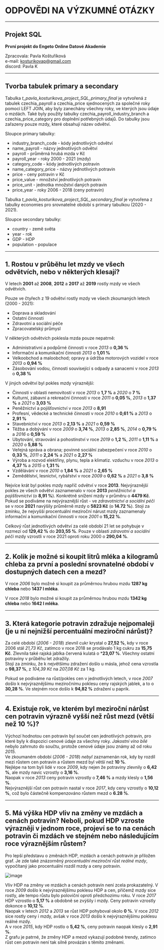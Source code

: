 # ODPOVĚDI NA VÝZKUMNÉ OTÁZKY
---

## Projekt SQL  
**První projekt do Engeto Online Datové Akademie** 

Zpracovala: Pavla Koštuříková  
e-mail: kosturikovap@gmail.com  
discord: Pavla K  

---

## Tvorba tabulek primary a secondary

Tabulka *t_pavla_kosturikova_project_SQL_primary_final* je vytvořená z tabulek czechia_payroll a czechia_price sjednocených za společné roky pomocí LEFT JOIN, aby byly zanechány všechny roky, ve kterých jsou údaje o mzdách. Také byly použity tabulky czechia_payroll_industry_branch a czechia_price_category pro doplnění potřebných údajů.
Do tabulky jsou zařazeny pouze mzdy, které obsahují název odvětví.

  Sloupce primary tabulky:
- industry_branch_code - kódy jednotlivých odvětví
- name_payroll - názvy jednotlivých odvětví
- payroll - průměrná hrubá mzda v Kč
- payroll_year - roky 2000 - 2021 (mzdy)
- category_code - kódy jednotlivých potravin
- name_category_price - názvy jednotlivých potravin
- price - ceny potravin v Kč
- price_value - množství jednotlivých potravin
- price_unit - jednotka množství daných potravin
- price_year - roky 2006 - 2018 (ceny potravin)
  
Tabulka *t_pavla_kosturikova_project_SQL_secondary_final* je vytvořena z tabulky economies pro srovnatelné období s primary tabulkou (2020 - 2021).

Sloupce secondary tabulky:
- country - země světa
- year - rok
- GDP - HDP
- population - populace

---

## 1. Rostou v průběhu let mzdy ve všech odvětvích, nebo v některých klesají?

V letech **2001** až **2008**, **2012** a **2017** až **2019** rostly mzdy ve všech odvětvích.

Pouze ve čtyřech z 19 odvětví rostly mzdy ve všech zkoumaných letech (2000 - 2021):
- Doprava a skladování 
- Ostatní činnosti
- Zdravotní a sociální péče
- Zpracovatelský průmysl

V některých odvětvích poklesla mzda pouze nepatrně:
- Administrativní a podpůrné činnosti v roce *2013* o **0,36 %**
- Informační a komunikační činnosti *2013* o **1,01 %**
- Velkoobchod a maloobchod; opravy a údržba motorových vozidel v roce *2013* o **0,94 %**
- Zásobování vodou, činnosti související s odpady a sanacemi v roce *2013* o **0,38 %**

V jiných odvětví byl pokles mzdy výraznější:
- Činnosti v oblasti nemovitostí v roce *2013* o **1,7 %** a *2020* o **7 %**
- Kulturní, zábavní a rekreační činnosti v roce *2011* o **0,05 %**, *2013* o **1,37 %** a *2021* o **3,03 %**
- Peněžnictví a pojišťovnictví v roce *2013* o **8,91**
- Profesní, vědecké a technické činnosti v roce *2010* o **0,61 %** a *2013* o **2,91 %**
- Stavebnictví v roce *2013* o **2,13 %** a *2021* o **0,59 %**
- Těžba a dobývání v roce *2009* o **3,74 %**, *2013* o **2,85 %**, *2014* o **0,79 %** a *2016* o **0,59 %** 
- Ubytování, stravování a pohostinství v roce *2019* o **1,2 %**, *2011* o **1,11 %** a *2020* o **5,88 %**
- Veřejná správa a obrana; povinné sociální zabezpečení v roce *2010* o **0,33 %**, *2011* o **2,24 %** a *2021* o **2,27 %**
- Výroba a rozvod elektřiny, plynu, tepla a klimatiz. vzduchu v roce *2013* o **4,37 %** a *2015* o **1,31 %**
- Vzdělávání v roce *2010* o **1,84 %** a *2021* o **2,65 %**
- Zemědělství, lesnictví, rybářství v roce *2009* o **0,62 %** a *2021* o **3,8 %**

Nejvíce krát byl pokles mzdy napříč odvětví v roce **2013**. Nejvýraznější pokles ze všech odvětví zaznamenalo v roce **2013** *peněžnictví a pojišťovnictví* (o **8,91 %**). Konkrétně snížení mzdy v průměru o **4479 Kč**.  
Pokud se podíváme na nejvýraznější růst - ve *zdravotnictví a sociální péči* se v roce **2021** navýšily průměrně mzdy o **5823 Kč** (o **14.72 %**). Stojí za zmínku, že nejvyšší procentuální meziroční nárust mzdy zaznamenaly informační a komunikační činnosti v roce *2001* o **15,22 %**.

Celkový růst jednotlivých odvětví za celé období 21 let se pohybuje v rozmezí od **129,42 %** do **203,55 %**. Pouze v oblasti *zdravotní a sociální péči* mzdy vzrostli v roce 2021 oproti roku 2000 o **290,04 %**.

---

## 2. Kolik je možné si koupit litrů mléka a kilogramů chleba za první a poslední srovnatelné období v dostupných datech cen a mezd?

V roce *2006* bylo možné si koupit za průměrnou hrubou mzdu **1287 kg chleba** nebo **1437 l mléka**.

V roce *2018* bylo možné si koupit za průměrnou hrubou mzdu **1342 kg chleba** nebo **1642 l mléka**.

---

## 3. Která kategorie potravin zdražuje nejpomaleji (je u ní nejnižší percentuální meziroční nárůst)?

Za celé období (*2006 - 2018*) zlevnil cukr krystal o **27,52 %**, kdy v roce 2006 stál *21,73 Kč*, zatímco v roce 2018 se prodávalo 1 kg cukru za **15,75 Kč**. Zlevnila také rajská jablka červená kulatá o ***23,07 %**. Všechny ostatní potraviny v průběhu let zdražily.  
Stojí za zmínku, že k největšímu zdražení došlo u másla, jehož cena vzrostla o **98,37 %**, z *104,39 Kč* na *207,08 Kč* za 1 kg.

Pokud se podíváme na růst/pokles cen v jednotlivých letech, v roce *2007* došlo k nejvýraznějšímu meziročnímu poklesu ceny rajských jablek, a to o **30,28 %**. Ve stejném roce došlo k **94,82 %** zdražení u paprik.

---

## 4. Existuje rok, ve kterém byl meziroční nárůst cen potravin výrazně vyšší než růst mezd (větší než 10 %)?

Výchozí hodnotou cen potravin byl součet cen jednotlivých potravin, pro které byly k dispozici cenové údaje za všechny roky. *Jakostní víno bílé* nebylo zahrnuto do součtu, protože cenové údaje jsou známy až od roku *2015*.   
Ve zkoumaném období (*2006 - 2018*) *nebyl* zaznamenán rok, kdy by rozdíl mezi růstem cen potravin a růstem mezd byl větší než **10 %**.  
Nejlépe na tom byli lidé v roce *2009*, kdy nejen že potraviny zlevnily o **6,42 %**, ale mzdy navíc vzrostly o **3,16 %**.  
Naopak v roce *2013* ceny potravin vzrostly o **7,46 %** a mzdy klesly o **1,56 %**.  
Nejvýraznější růst cen potravin nastal v roce *2017*, kdy ceny vzrostly o **10,12 %**, což bylo částečně kompenzováno růstem mezd o **6.28 %**.  

---

## 5. Má výška HDP vliv na změny ve mzdách a cenách potravin? Neboli, pokud HDP vzroste výrazněji v jednom roce, projeví se to na cenách potravin či mzdách ve stejném nebo následujícím roce výraznějším růstem?

Pro lepší představu o změnách HDP, mzdách a cenách potravin je přiložen graf. Je zde také znázorněný *procentuální meziroční růst reálné mzdy*, vypočítaný jako procentuální rozdíl mzdy a ceny potravin.

![image](https://github.com/user-attachments/assets/14831e36-6530-4193-92d2-a3f6c236eab0)

Vliv HDP na změny ve mzdách a cenách potravin není zcela prokazatelný. V roce *2009* došlo k nejvýraznějšímu poklesu HDP a cen, přičemž mzdy sice rostly, ale tempo růstu bylo poloviční oproti předchozímu roku. V roce *2017* HDP vzrostlo o **5,17 %** a obdobně se zvýšily i mzdy. Ceny potravin vzrostly dokonce o **10,12 %**.   
Naopak v letech *2012* a *2013* se růst HDP pohyboval okolo **0 %**. V roce *2012* sice rostly ceny i mzdy, avšak v roce *2013* došlo k nejvýraznějšímu poklesu reálné mzdy.   
A v roce *2015*, kdy HDP rostlo o **5,42 %**, ceny potravin naopak klesly o **2,91 %**.  
Z grafu je patrné, že změny HDP a mezd vykazují podobné trendy, zatímco růst cen potravin není tak silně provázán s těmito změnami.

